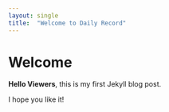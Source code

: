 ```yaml
---
layout: single
title:  "Welcome to Daily Record"
---
```


# Welcome

**Hello Viewers**, this is my first Jekyll blog post.

I hope you like it!
